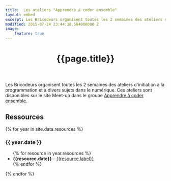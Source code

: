 ```yaml
---
title:  Les ateliers "Apprendre à coder ensemble"
layout: embed
excerpt: Les Bricodeurs organisent toutes les 2 semaines des ateliers d'initiation à la programmation et à diverses problématiques dans le numérique.
modified: 2015-07-24 23:44:38.564000000 Z
image:
    feature: true
---
```


<div id="main" class="main">
    <div class="entry">
        <div class="entry-wrapper">
            <header class="entry-header"><h1 class="entry-title">{{page.title}}</h1></header>
            <div class="entry-content">
                <p>Les Bricodeurs organisent toutes les 2 semaines des ateliers d'initiation à la programmation et à divers sujets dans le numérique.
                Ces ateliers sont disponibles sur le site Meet-up dans le groupe <a href="https://www.meetup.com/fr-FR/Lyon-Beginners-Apprendre-a-coder-ensemble/">Apprendre à coder ensemble</a>.</p>
                <h2 id="resources">Ressources</h2>
                {% for year in site.data.resources %}
                    <h3>{{ year.date }}</h3>
                    <ul>
                        {% for resource in year.resources %}
                            <li><strong>{{resource.date}}</strong> - <a href="{{resource.href}}" title="{{resource.title}}" target="_blank">{{resource.label}}</a></li>
                        {% endfor %}
                    </ul>
                {% endfor %}
            </div>
        </div>
    </div>
</div> 

